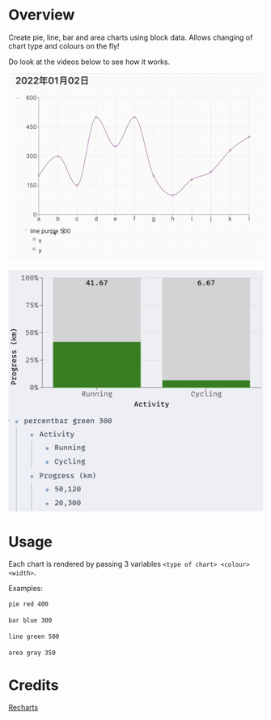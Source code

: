# Overview

Create pie, line, bar and area charts using block data. Allows changing of chart type and colours on the fly!

Do look at the videos below to see how it works.

![](/screenshots/demo3.gif)

![](/screenshots/percentbar.png)

# Usage

Each chart is rendered by passing 3 variables `<type of chart> <colour> <width>`.

Examples:

```
pie red 400

bar blue 300

line green 500

area gray 350
```

# Credits

[Recharts](https://recharts.org/en-US/)
